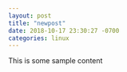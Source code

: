 ```yaml
---
layout: post
title: "newpost"
date: 2018-10-17 23:30:27 -0700
categories: linux
---
```


This is some sample content

